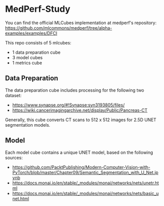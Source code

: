 # MedPerf-Study

You can find the official MLCubes implementation at medperf's repository: https://github.com/mlcommons/medperf/tree/alpha-examples/examples/DFCI

This repo consists of 5 mlcubes:
* 1 data preparation cube
* 3 model cubes
* 1 metrics cube 

## Data Preparation

The data preparation cube includes processing for the following two dataset:
* https://www.synapse.org/#!Synapse:syn3193805/files/
* https://wiki.cancerimagingarchive.net/display/Public/Pancreas-CT

Generally, this cube converts CT scans to 512 x 512 images for 2.5D UNET segmentation models. 

## Model 

Each model cube contains a unique UNET model, based on the following sources:
* https://github.com/PacktPublishing/Modern-Computer-Vision-with-PyTorch/blob/master/Chapter09/Semantic_Segmentation_with_U_Net.ipynb
* https://docs.monai.io/en/stable/_modules/monai/networks/nets/unetr.html
* https://docs.monai.io/en/stable/_modules/monai/networks/nets/basic_unet.html
